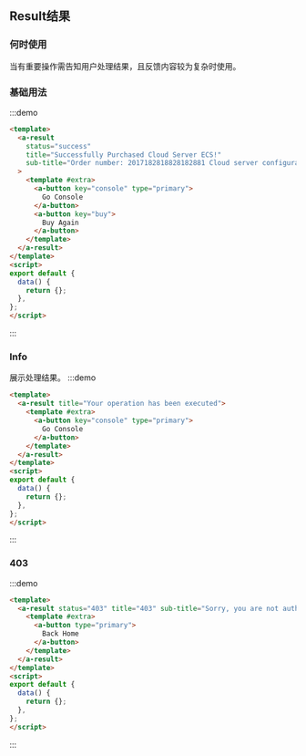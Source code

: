 ## Result结果
  
<!-- 详细文档见[Ant-Design-Vue Result](https://antdv.com/components/result-cn/) -->
### 何时使用
当有重要操作需告知用户处理结果，且反馈内容较为复杂时使用。

### 基础用法
  
:::demo
```html
<template>
  <a-result
    status="success"
    title="Successfully Purchased Cloud Server ECS!"
    sub-title="Order number: 2017182818828182881 Cloud server configuration takes 1-5 minutes, please wait."
  >
    <template #extra>
      <a-button key="console" type="primary">
        Go Console
      </a-button>
      <a-button key="buy">
        Buy Again
      </a-button>
    </template>
  </a-result>
</template>
<script>
export default {
  data() {
    return {};
  },
};
</script>
```
:::

### Info 
展示处理结果。
:::demo
```html
<template>
  <a-result title="Your operation has been executed">
    <template #extra>
      <a-button key="console" type="primary">
        Go Console
      </a-button>
    </template>
  </a-result>
</template>
<script>
export default {
  data() {
    return {};
  },
};
</script>
```
:::

### 403
:::demo
```html
<template>
  <a-result status="403" title="403" sub-title="Sorry, you are not authorized to access this page.">
    <template #extra>
      <a-button type="primary">
        Back Home
      </a-button>
    </template>
  </a-result>
</template>
<script>
export default {
  data() {
    return {};
  },
};
</script>
```
:::
